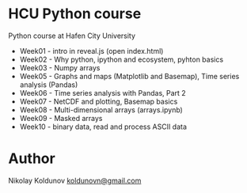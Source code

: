 # HCU Python course
Python course at Hafen City University

* Week01 - intro in reveal.js (open index.html)
* Week02 - Why python, ipython and ecosystem, pyhton basics
* Week03 - Numpy arrays
* Week05 - Graphs and maps (Matplotlib and Basemap), Time series analysis (Pandas)
* Week06 - Time series analysis with Pandas, Part 2
* Week07 - NetCDF and plotting, Basemap basics
* Week08 - Multi-dimensional arrays (arrays.ipynb)
* Week09 - Masked arrays
* Week10 - binary data, read and process ASCII data

# Author

Nikolay Koldunov
koldunovn@gmail.com
